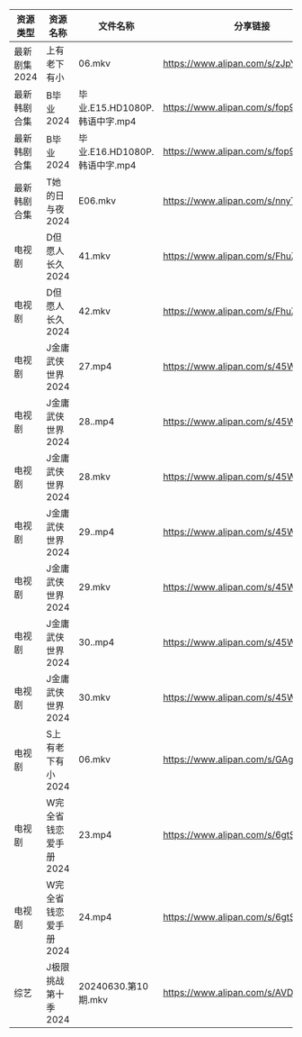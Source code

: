 | 资源类型     | 资源名称          | 文件名称                    | 分享链接                                 | 更新时间                |
| -------- | ------------- | ----------------------- | ------------------------------------ | ------------------- |
| 最新剧集2024 | 上有老下有小        | 06.mkv                  | https://www.alipan.com/s/zJpYSzfdTgF | 2024-07-01 00:10:35 |
| 最新韩剧合集   | B毕业2024       | 毕业.E15.HD1080P.韩语中字.mp4 | https://www.alipan.com/s/fop9uyywL8B | 2024-07-01 00:05:13 |
| 最新韩剧合集   | B毕业2024       | 毕业.E16.HD1080P.韩语中字.mp4 | https://www.alipan.com/s/fop9uyywL8B | 2024-07-01 00:05:13 |
| 最新韩剧合集   | T她的日与夜2024    | E06.mkv                 | https://www.alipan.com/s/nnyTdgGkMzK | 2024-07-01 00:10:09 |
| 电视剧      | D但愿人长久2024    | 41.mkv                  | https://www.alipan.com/s/FhuZUhrsRyc | 2024-07-01 00:05:16 |
| 电视剧      | D但愿人长久2024    | 42.mkv                  | https://www.alipan.com/s/FhuZUhrsRyc | 2024-07-01 00:05:16 |
| 电视剧      | J金庸武侠世界2024   | 27.mp4                  | https://www.alipan.com/s/45Wf5L1Pjst | 2024-07-01 08:05:47 |
| 电视剧      | J金庸武侠世界2024   | 28..mp4                 | https://www.alipan.com/s/45Wf5L1Pjst | 2024-07-01 08:05:46 |
| 电视剧      | J金庸武侠世界2024   | 28.mkv                  | https://www.alipan.com/s/45Wf5L1Pjst | 2024-07-01 08:05:46 |
| 电视剧      | J金庸武侠世界2024   | 29..mp4                 | https://www.alipan.com/s/45Wf5L1Pjst | 2024-07-01 08:05:46 |
| 电视剧      | J金庸武侠世界2024   | 29.mkv                  | https://www.alipan.com/s/45Wf5L1Pjst | 2024-07-01 12:05:45 |
| 电视剧      | J金庸武侠世界2024   | 30..mp4                 | https://www.alipan.com/s/45Wf5L1Pjst | 2024-07-01 08:05:45 |
| 电视剧      | J金庸武侠世界2024   | 30.mkv                  | https://www.alipan.com/s/45Wf5L1Pjst | 2024-07-01 12:05:45 |
| 电视剧      | S上有老下有小2024   | 06.mkv                  | https://www.alipan.com/s/GAgAoekUHew | 2024-07-01 00:06:46 |
| 电视剧      | W完全省钱恋爱手册2024 | 23.mp4                  | https://www.alipan.com/s/6gtSZmCtHmc | 2024-07-01 00:07:08 |
| 电视剧      | W完全省钱恋爱手册2024 | 24.mp4                  | https://www.alipan.com/s/6gtSZmCtHmc | 2024-07-01 00:07:07 |
| 综艺       | J极限挑战第十季2024  | 20240630.第10期.mkv       | https://www.alipan.com/s/AVDbVKDwyT9 | 2024-07-01 00:08:10 |
